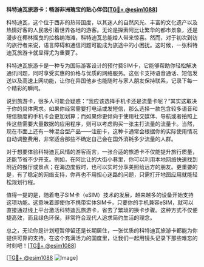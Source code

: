 **科特迪瓦旅游卡：畅游非洲瑰宝的贴心伴侣[[TG💪+ @esim1088](https://t.me/s/esim1088)]**

科特迪瓦，这个位于西非的热带国度，以其迷人的自然风光、丰富的文化遗产以及热情好客的人民吸引着世界各地的游客。无论是探索阿比让繁华的都市景象，还是漫步在椰林摇曳的拉格纳海滩，科特迪瓦总能给人带来惊喜。然而，对于初次到访的旅行者来说，语言障碍和通信问题可能成为旅途中的小困扰。这时候，一张科特迪瓦旅游卡就显得尤为重要了。

科特迪瓦旅游卡是一种专为国际游客设计的预付费SIM卡，它能够帮助你轻松解决通讯问题，同时享受实惠的价格与优质的网络服务。这张卡支持语音通话、短信发送以及高速上网功能，让你在异国他乡也能随时与家人朋友保持联系，记录下每一个精彩的瞬间。

说到旅游卡，很多人可能会疑惑：“我应该选择手机卡还是流量卡呢？”其实这取决于你的具体需求。如果你经常需要打电话或发短信，那么选择一款包含较多语音和短信额度的手机卡会更加划算；而如果你更倾向于使用社交媒体、导航或者拍照上传这些需要大量数据的应用程序，则可以考虑购买一张主打流量的流量卡。当然，现在市面上还有一种混合型产品——注册卡，这种卡通常会根据你的实际使用情况自动调整费用，非常适合那些不确定自己会在国外消耗多少流量的人群。

对于想要体验科特迪瓦风情的游客而言，一张合适的旅游卡不仅能提升旅行质量，还能节省不少开支。例如，在阿比让的大街小巷里，你可以利用本地网络快速找到附近的餐厅或景点；在海边度假时，也可以实时分享美照给远方的朋友。更重要的是，有了稳定的网络支持，你再也不用担心迷路的问题，只需打开地图应用就能轻松规划行程。

值得一提的是，随着电子SIM卡（eSIM）技术的发展，越来越多的设备开始支持这项功能。这意味着即使你不携带实体SIM卡，只要你的手机兼容eSIM，就可以直接通过线上平台激活科特迪瓦旅游卡，省去了繁琐的换卡步骤。这种方式不仅便捷高效，而且绿色环保，非常符合现代人追求简约生活的理念。

总之，无论你是计划短暂停留还是长期居住，一张优质的科特迪瓦旅游卡都能为你提供可靠的支持。在这个充满活力的国度里，让我们一起用镜头记录下那些难忘的时刻吧！[[TG💪+ @esim1088](https://t.me/s/esim1088)]

[[TG💪+ @esim1088](https://t.me/s/esim1088) ![Image](https://i.postimg.cc/4NQfJmqS/Snipaste-2025-05-13-00-14-12.png)]